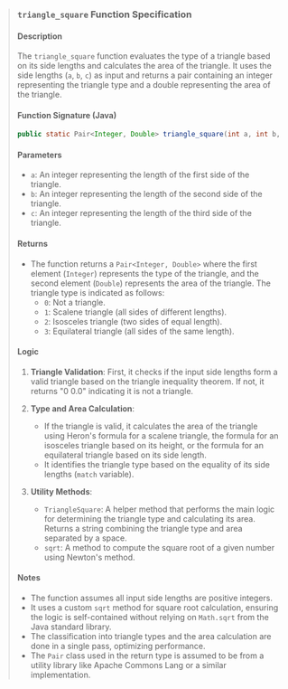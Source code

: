 > ### `triangle_square` Function Specification
>
> #### Description
> The `triangle_square` function evaluates the type of a triangle based on its side lengths and calculates the area of the triangle. It uses the side lengths (`a`, `b`, `c`) as input and returns a pair containing an integer representing the triangle type and a double representing the area of the triangle.
>
> #### Function Signature (Java)
> ```java
> public static Pair<Integer, Double> triangle_square(int a, int b, int c)
> ```
>
> #### Parameters
> - `a`: An integer representing the length of the first side of the triangle.
> - `b`: An integer representing the length of the second side of the triangle.
> - `c`: An integer representing the length of the third side of the triangle.
>
> #### Returns
> - The function returns a `Pair<Integer, Double>` where the first element (`Integer`) represents the type of the triangle, and the second element (`Double`) represents the area of the triangle. The triangle type is indicated as follows:
>   - `0`: Not a triangle.
>   - `1`: Scalene triangle (all sides of different lengths).
>   - `2`: Isosceles triangle (two sides of equal length).
>   - `3`: Equilateral triangle (all sides of the same length).
>
> #### Logic
> 1. **Triangle Validation**: First, it checks if the input side lengths form a valid triangle based on the triangle inequality theorem. If not, it returns "0 0.0" indicating it is not a triangle.
>
> 2. **Type and Area Calculation**:
>     - If the triangle is valid, it calculates the area of the triangle using Heron's formula for a scalene triangle, the formula for an isosceles triangle based on its height, or the formula for an equilateral triangle based on its side length.
>     - It identifies the triangle type based on the equality of its side lengths (`match` variable).
>
> 3. **Utility Methods**:
>     - `TriangleSquare`: A helper method that performs the main logic for determining the triangle type and calculating its area. Returns a string combining the triangle type and area separated by a space.
>     - `sqrt`: A method to compute the square root of a given number using Newton's method.
>
> #### Notes
> - The function assumes all input side lengths are positive integers.
> - It uses a custom `sqrt` method for square root calculation, ensuring the logic is self-contained without relying on `Math.sqrt` from the Java standard library.
> - The classification into triangle types and the area calculation are done in a single pass, optimizing performance.
> - The `Pair` class used in the return type is assumed to be from a utility library like Apache Commons Lang or a similar implementation.